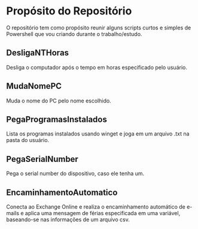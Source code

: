 # Propósito do Repositório
O repositório tem como propósito reunir alguns scripts curtos e simples de Powershell que vou criando durante o trabalho/estudo.

## DesligaNTHoras
Desliga o computador após o tempo em horas especificado pelo usuário.

## MudaNomePC
Muda o nome do PC pelo nome escolhido.

## PegaProgramasInstalados
Lista os programas instalados usando winget e joga em um arquivo .txt na pasta do usuário.

## PegaSerialNumber
Pega o serial number do dispositivo, caso ele tenha um.

## EncaminhamentoAutomatico
Conecta ao Exchange Online e realiza o encaminhamento automático de e-mails e aplica uma mensagem de férias especificada em uma variável, baseando-se nas informações de um arquivo csv.
